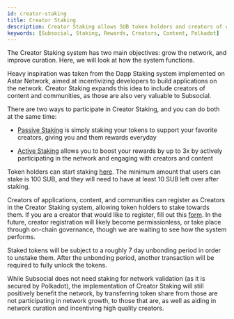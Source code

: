 ```yaml
---
id: creator-staking
title: Creator Staking
description: Creator Staking allows SUB token holders and creators of content, communities, and applications, to earn rewards for helping to grow the Subsocial network.
keywords: [Subsocial, Staking, Rewards, Creators, Content, Polkadot]
---
```


The Creator Staking system has two main objectives: grow the network, and improve curation. Here, we will look at how the system functions.

Heavy inspiration was taken from the Dapp Staking system implemented on Astar Network, 
aimed at incentivizing developers to build applications on the network.
Creator Staking expands this idea to include creators of content and communities, as those are also very valuable to Subsocial.

There are two ways to participate in Creator Staking, and you can do both at the same time:

- [Passive Staking](https://docs.subsocial.network/docs/basics/creatorstaking/passive-staking) is simply staking your tokens to support your
favorite creators, giving you and them rewards everyday

- [Active Staking](https://docs.subsocial.network/docs/basics/creatorstaking/active-staking) allows you to boost your rewards by up to 3x by actively
participating in the network and engaging with creators and content

Token holders can start staking [here](https://sub.id/creators). 
The minimum amount that users can stake is 100 SUB, and they will need to have at least 10 SUB left over after staking.

Creators of applications, content, and communities can register as Creators in the Creator Staking system, allowing token holders to stake towards them. 
If you are a creator that would like to register, fill out this [form](https://forms.gle/aneosvJP1ntJ9Zrh6). In the future, 
creator registration will likely become permissionless, or take place through on-chain governance, though we are waiting to see how the system performs.

Staked tokens will be subject to a roughly 7 day unbonding period in order to unstake them. 
After the unbonding period, another transaction will be required to fully unlock the tokens.

While Subsocial does not need staking for network validation (as it is secured by Polkadot), the implementation of Creator Staking will still positively benefit the network, 
by transferring token share from those are not participating in network growth, 
to those that are, as well as aiding in network curation and incentiving high quality creators.

